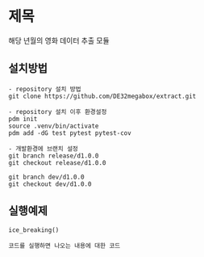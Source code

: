 # 제목
해당 년월의 영화 데이터 추출 모듈

## 설치방법
```
- repository 설치 방법
git clone https://github.com/DE32megabox/extract.git

- repository 설치 이후 환경설정 
pdm init
source .venv/bin/activate
pdm add -dG test pytest pytest-cov

- 개발환경에 브랜치 설정
git branch release/d1.0.0
git checkout release/d1.0.0

git branch dev/d1.0.0
git checkout dev/d1.0.0
```

## 실행예제
```
ice_breaking()
```

```
코드를 실행하면 나오는 내용에 대한 코드
```
